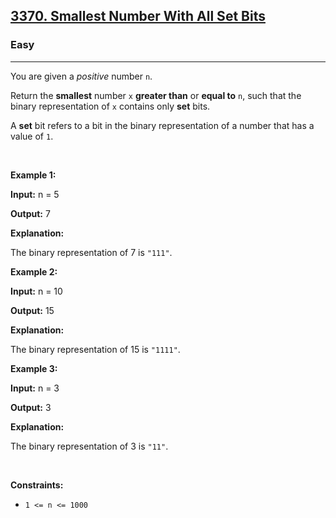 <h2><a href="https://leetcode.com/problems/smallest-number-with-all-set-bits/">3370. Smallest Number With All Set Bits</a></h2><h3>Easy</h3><hr><p>You are given a <em>positive</em> number <code>n</code>.</p>

<p>Return the <strong>smallest</strong> number <code>x</code> <strong>greater than</strong> or <strong>equal to</strong> <code>n</code>, such that the binary representation of <code>x</code> contains only <strong>set</strong> bits.</p>

<p>A <strong>set</strong> bit refers to a bit in the binary representation of a number that has a value of <code>1</code>.</p>

<p>&nbsp;</p>
<p><strong class="example">Example 1:</strong></p>

<div class="example-block">
<p><strong>Input:</strong> <span class="example-io">n = 5</span></p>

<p><strong>Output:</strong> <span class="example-io">7</span></p>

<p><strong>Explanation:</strong></p>

<p>The binary representation of 7 is <code>&quot;111&quot;</code>.</p>
</div>

<p><strong class="example">Example 2:</strong></p>

<div class="example-block">
<p><strong>Input:</strong> <span class="example-io">n = 10</span></p>

<p><strong>Output:</strong> <span class="example-io">15</span></p>

<p><strong>Explanation:</strong></p>

<p>The binary representation of 15 is <code>&quot;1111&quot;</code>.</p>
</div>

<p><strong class="example">Example 3:</strong></p>

<div class="example-block">
<p><strong>Input:</strong> <span class="example-io">n = 3</span></p>

<p><strong>Output:</strong> <span class="example-io">3</span></p>

<p><strong>Explanation:</strong></p>

<p>The binary representation of 3 is <code>&quot;11&quot;</code>.</p>
</div>

<p>&nbsp;</p>
<p><strong>Constraints:</strong></p>

<ul>
	<li><code>1 &lt;= n &lt;= 1000</code></li>
</ul>
